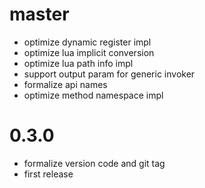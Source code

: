 # master

* optimize dynamic register impl
* optimize lua implicit conversion
* optimize lua path info impl
* support output param for generic invoker
* formalize api names
* optimize method namespace impl

# 0.3.0

* formalize version code and git tag
* first release

